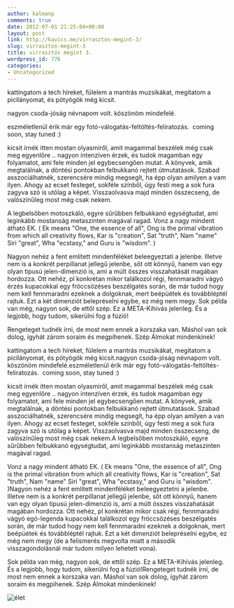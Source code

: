 ```yaml
---
author: kalmanp
comments: true
date: 2012-07-01 21:25:04+00:00
layout: post
link: http://kavics.me/virrasztos-megint-3/
slug: virrasztos-megint-3
title: virrasztós megint 3.
wordpress_id: 776
categories:
- Uncategorized
---
```


kattingatom a tech híreket, fülelem a mantrás muzsikákat, megitatom a picilányomat, és pötyögök még kicsit.




nagyon csoda-jóság névnapom volt. köszönöm mindefelé.




eszméletlenül érik már egy fotó-válogatás-feltöltés-feliratozás.  coming soon, stay tuned :)




kicsit írnék itten mostan olyasmiről, amit magammal beszélek még csak meg egyenlőre .. nagyon intenzíven érzek, és tudok magamban egy folyamatot, ami fele minden jel egybecsengően mutat. A könyvek, amik megtalálnak, a döntési pontokban felbukkanó rejtett útmutatások. Szabad asszociálhatnék, szerencsére mindig megsegít, ha épp olyan amilyen a vam ilyen. Ahogy az ecset festeget, sokféle színből, úgy festi meg a sok fura zagyva szó is utólag a képet. Visszaolvasva majd minden összecseng, de valószínűleg most még csak nekem.




A legbelsőben motoszkáló, egyre sűrűbben felbukkanó egységtudat, ami leginkább mostanság metaszinten magával ragad. Vonz a nagy mindent átható EK. ( Ek means "One, the essence of all", Ong is the primal vibration from which all creativity flows, Kar is "creation", Sat "truth", Nam "name" Siri "great", Wha "ecstasy," and Guru is "wisdom". )




Nagyon nehéz a fent említett mindenféléket beleegyeztati a jelenbe. Illetve nem is a konkrét perpillanat jellegű jelenbe, sőt ott könnyű, hanem van egy olyan tipusú jelen-dimenzió is, ami a múlt összes visszahatását magában hordozza. Ott nehéz, pl konkrétan mikor találkozol régi, fennmaradni vágyó érzés kupacokkal egy fröccsözéses beszélgatés során, de már tudod hogy nem kell fennmaradni ezeknek a dolgoknak, mert beépüétek és továbbléptél rajtuk. Ezt a két dimenziót belepréselni egybe, ez még nem megy. Sok példa van még, nagyon sok, de ettől szép. Ez a META-Kihívás jelenleg. És a legjobb, hogy tudom, sikerülni fog a fúzió!




Rengeteget tudnék írni, de most nem ennek a korszaka van. Máshol van sok dolog, ígyhát zárom soraim és megpihenek. Szép Álmokat mindenkinek!




kattingatom a tech híreket, fülelem a mantrás muzsikákat, megitatom a picilányomat, és pötyögök még kicsit.nagyon csoda-jóság névnapom volt. köszönöm mindefelé.eszméletlenül érik már egy fotó-válogatás-feltöltés-feliratozás.  coming soon, stay tuned :)




kicsit írnék itten mostan olyasmiről, amit magammal beszélek még csak meg egyenlőre .. nagyon intenzíven érzek, és tudok magamban egy folyamatot, ami fele minden jel egybecsengően mutat. A könyvek, amik megtalálnak, a döntési pontokban felbukkanó rejtett útmutatások. Szabad asszociálhatnék, szerencsére mindig megsegít, ha épp olyan amilyen a van ilyen. Ahogy az ecset festeget, sokféle színből, úgy festi meg a sok fura zagyva szó is utólag a képet. Visszaolvasva majd minden összecseng, de valószínűleg most még csak nekem.A legbelsőben motoszkáló, egyre sűrűbben felbukkanó egységtudat, ami leginkább mostanság metaszinten magával ragad.




Vonz a nagy mindent átható EK. ( Ek means "One, the essence of all", Ong is the primal vibration from which all creativity flows, Kar is "creation", Sat "truth", Nam "name" Siri "great", Wha "ecstasy," and Guru is "wisdom". )Nagyon nehéz a fent említett mindenféléket beleegyeztetni a jelenbe. Illetve nem is a konkrét perpillanat jellegű jelenbe, sőt ott könnyű, hanem van egy olyan tipusú jelen-dimenzió is, ami a múlt összes visszahatását magában hordozza. Ott nehéz, pl konkrétan mikor csak régi, fennmaradni vágyó egó-legenda kupacokkal találkozol egy fröccsözéses beszélgatés során, de már tudod hogy nem kell fennmaradni ezeknek a dolgoknak, mert beépüétek és továbbléptél rajtuk. Ezt a két dimenziót belepréselni egybe, ez még nem megy (de a felismerés megvolta miatt a második visszagondolásnál már tudom milyen lehetett vona).




Sok példa van még, nagyon sok, de ettől szép. Ez a META-Kihívás jelenleg. És a legjobb, hogy tudom, sikerülni fog a fúzió!Rengeteget tudnék írni, de most nem ennek a korszaka van. Máshol van sok dolog, ígyhát zárom soraim és megpihenek. Szép Álmokat mindenkinek!




![élet](http://kavics.freeblog.hu/files/2012/07/IMG_3812.jpg)
